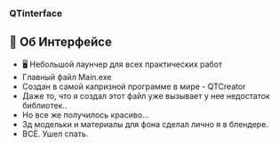 ### QTinterface
## :book: Об Интерфейсе
- 🖥 Небольшой лаунчер для всех практических работ
- Главный файл Main.exe
- Создан в самой капризной программе в мире - QTCreator
- Даже то, что я создал этот файл уже вызывает у нее недостаток библиотек..
- Но все же получилось красиво...
- 3д модельки и материалы для фона сделал лично я в блендере.
- ВСЁ. Ушел спать.
